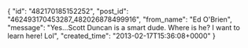  {
   "id": "482170185152252",
   "post_id": "462493170453287_482026878499916",
   "from_name": "Ed O'Brien",
   "message": "Yes...Scott Duncan is a smart dude.  Where is he?  I want to learn here!  Lol",
   "created_time": "2013-02-17T15:36:08+0000"
 }
